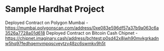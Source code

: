 # Sample Hardhat Project

Deployed Contract on Polygon Mumbai - https://mumbai.polygonscan.com/address/0xe083e596df57a37b9a063c6a3526a7728a01d618
Deployed Contract on Bitcoin Cash Chipnet - https://chipnet.imaginary.cash/address/bchtest:p0sd42x8jwh90mvkgrkadnw5hq97fedhqemvmpqscveytzy48zc6swmkv9h5t
